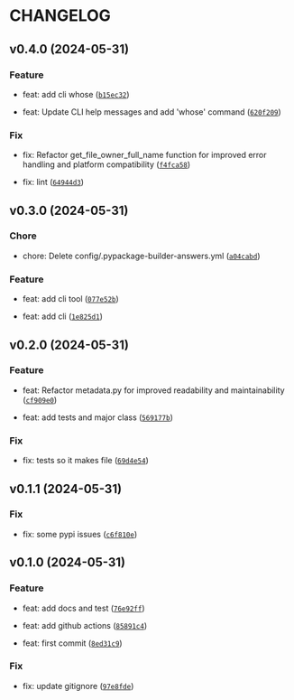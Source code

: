 # CHANGELOG



## v0.4.0 (2024-05-31)

### Feature

* feat: add cli whose ([`b15ec32`](https://github.com/jjjermiah/damply/commit/b15ec32b551533aab892b3b3227e2091c643dfe1))

* feat: Update CLI help messages and add &#39;whose&#39; command ([`620f209`](https://github.com/jjjermiah/damply/commit/620f209656ab91d5f8ae4e11608eaa6aef05e3f9))

### Fix

* fix: Refactor get_file_owner_full_name function for improved error handling and platform compatibility ([`f4fca58`](https://github.com/jjjermiah/damply/commit/f4fca58d63e4667f8c3fc60b51776a038757c669))

* fix: lint ([`64944d3`](https://github.com/jjjermiah/damply/commit/64944d3025cc20721aa5415c882b42e737daa3da))


## v0.3.0 (2024-05-31)

### Chore

* chore: Delete config/.pypackage-builder-answers.yml ([`a04cabd`](https://github.com/jjjermiah/damply/commit/a04cabd468901e3b47e236a31d9eb867feea7719))

### Feature

* feat: add cli tool ([`077e52b`](https://github.com/jjjermiah/damply/commit/077e52bf1e3c529685a631aee6978e59676b0165))

* feat: add cli ([`1e825d1`](https://github.com/jjjermiah/damply/commit/1e825d1e71293cb46fcb8abe6498b5a695982e39))


## v0.2.0 (2024-05-31)

### Feature

* feat: Refactor metadata.py for improved readability and maintainability ([`cf909e0`](https://github.com/jjjermiah/damply/commit/cf909e0f1824fdc9275171d10c3c2a87049521e7))

* feat: add tests and major class ([`569177b`](https://github.com/jjjermiah/damply/commit/569177b476047cadb22ae84d0eeb92ad1fb370ea))

### Fix

* fix: tests so it makes file ([`69d4e54`](https://github.com/jjjermiah/damply/commit/69d4e54ea76ef75dde242e28261ee79b60bc2093))


## v0.1.1 (2024-05-31)

### Fix

* fix: some pypi issues ([`c6f810e`](https://github.com/jjjermiah/damply/commit/c6f810ea4859a45b4d9f1b3432cca1f45dc29f30))


## v0.1.0 (2024-05-31)

### Feature

* feat: add docs and test ([`76e92ff`](https://github.com/jjjermiah/damply/commit/76e92ff24b5e8febb361df0f01d1d063d26ef703))

* feat: add github actions ([`85891c4`](https://github.com/jjjermiah/damply/commit/85891c4fcd221f3c61874a2c6cec9edc059e94af))

* feat: first commit ([`8ed31c9`](https://github.com/jjjermiah/damply/commit/8ed31c972b3ac76f4def1b02bb50c6fee84a2172))

### Fix

* fix: update gitignore ([`97e8fde`](https://github.com/jjjermiah/damply/commit/97e8fde80ab3a6f38f62a231ffe5fc189983fe05))

